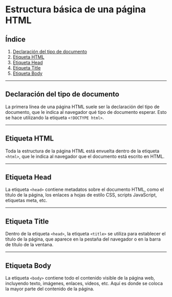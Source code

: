 # Estructura básica de una página HTML

## Índice
1. [Declaración del tipo de documento](#declaración-del-tipo-de-documento)
2. [Etiqueta HTML](#etiqueta-html)
3. [Etiqueta Head](#etiqueta-head)
4. [Etiqueta Title](#etiqueta-title)
5. [Etiqueta Body](#etiqueta-body)

---

## Declaración del tipo de documento
La primera línea de una página HTML suele ser la declaración del tipo de documento, que le indica al navegador qué tipo de documento esperar. Esto se hace utilizando la etiqueta `<!DOCTYPE html>`.

---

## Etiqueta HTML
Toda la estructura de la página HTML está envuelta dentro de la etiqueta `<html>`, que le indica al navegador que el documento está escrito en HTML.

---

## Etiqueta Head
La etiqueta `<head>` contiene metadatos sobre el documento HTML, como el título de la página, los enlaces a hojas de estilo CSS, scripts JavaScript, etiquetas meta, etc.

---

## Etiqueta Title
Dentro de la etiqueta `<head>`, la etiqueta `<title>` se utiliza para establecer el título de la página, que aparece en la pestaña del navegador o en la barra de título de la ventana.

---

## Etiqueta Body
La etiqueta `<body>` contiene todo el contenido visible de la página web, incluyendo texto, imágenes, enlaces, videos, etc. Aquí es donde se coloca la mayor parte del contenido de la página.
